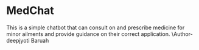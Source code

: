 # MedChat
This is a simple chatbot that can consult on and prescribe medicine for minor ailments and provide guidance on their correct application. 
<be>
\Author- deepjyoti Baruah
